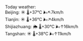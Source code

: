 Today weather:  
Beijing: ☀️   🌡️+37°C 🌬️↖7km/h  
Tianjin: ☀️   🌡️+36°C 🌬️↗4km/h  
Shijiazhuang: 🌦   🌡️+30°C 🌬️↑16km/h  
Tangshan: ☀️   🌡️+38°C 🌬️↑11km/h  
